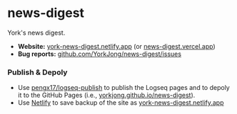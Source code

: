 # news-digest
 York's news digest.

- **Website:** [york-news-digest.netlify.app](https://york-news-digest.netlify.app) (or [news-digest.vercel.app](https://news-digest.vercel.app))
- **Bug reports:** [github.com/YorkJong/news-digest/issues](https://github.com/YorkJong/news-digest/issues)

### Publish & Depoly

- Use [pengx17/logseq-publish](https://github.com/pengx17/logseq-publish) to publish the Logseq pages and to depoly it to the GitHub Pages (i.e., [yorkjong.github.io/news-digest](https://yorkjong.github.io/news-digest)).
- Use [Netlify](https://netlify.app) to save backup of the site as [york-news-digest.netlify.app](https://york-news-digest.netlify.app)
